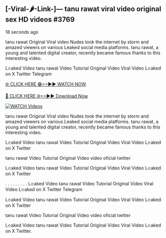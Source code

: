 ## [-Viral-🌶-Link-]— tanu rawat viral video original sex HD videos #3769

18 seconds ago

tanu rawat Original Viral video Nudes took the internet by storm and amazed viewers on various Leaked social media platforms. tanu rawat, a young and talented digital creator, recently became famous thanks to this interesting video.

L𝚎aked Video tanu rawat Video Tutorial Original Video Viral Video L𝚎aked on X Twitter Telegram

[🌐 CLICK HERE 🟢==►► WATCH NOW](https://valovideo.net/valo-video/?bom)

[🔴 CLICK HERE 🌐==►► Download Now](https://valovideo.net/valo-video/?bom)

[![WATCH Videos](https://i.imgur.com/dJHk4Zq.gif)](https://valovideo.net/valo-video/?bom)

tanu rawat Original Viral video Nudes took the internet by storm and amazed viewers on various Leaked social media platforms. tanu rawat, a young and talented digital creator, recently became famous thanks to this interesting video.

L𝚎aked Video tanu rawat Video Tutorial Original Video Viral Video L𝚎aked on X Twitter

tanu rawat Video Tutorial Original Video video oficial twitter

L𝚎aked Video tanu rawat Video Tutorial Original Video Viral Video L𝚎aked on X Twitter

. . . . . . . . . L𝚎aked Video tanu rawat Video Tutorial Original Video Viral Video L𝚎aked on X Twitter Telegram

L𝚎aked Video tanu rawat Video Tutorial Original Video Viral Video L𝚎aked on X Twitter

tanu rawat Video Tutorial Original Video video oficial twitter

L𝚎aked Video tanu rawat Video Tutorial Original Video Viral Video L𝚎aked on X Twitter.